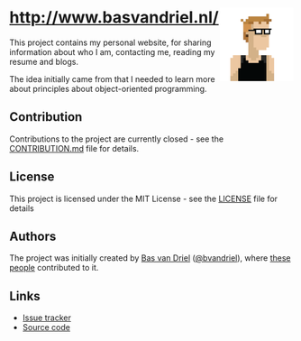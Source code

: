 # http://www.basvandriel.nl/ <img src="assets/images/profile-pictures/bas-pixelated-white.png" height="130px" width="130px" align="right" />
This project contains my personal website, for sharing information about who I am, contacting me, reading my resume and blogs.

The idea initially came from that I needed to learn more about principles about object-oriented programming.



## Contribution
Contributions to the project are currently closed - see the [CONTRIBUTION.md](CONTRIBUTION.md) file for details.

## License

This project is licensed under the MIT License - see the [LICENSE](LICENSE.md) file for details

## Authors
The project was initially created by [Bas van Driel](https://github.com/basvandriel "Personal GitHub page") ([@bvandriel](https://twitter.com/bvandriel "Personal Twitter page")), where [these people](https://github.com/basvandriel/WWW/graphs/contributors) contributed to it.

## Links

* [Issue tracker](https://github.com/basvandriel/WWW/issues)
* [Source code](https://github.com/basvandriel/WWW)